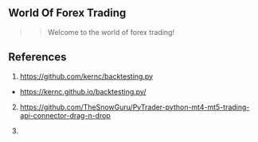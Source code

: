 ## World Of Forex Trading

>> Welcome to the world of forex trading!

## References
1. https://github.com/kernc/backtesting.py
- https://kernc.github.io/backtesting.py/

2. https://github.com/TheSnowGuru/PyTrader-python-mt4-mt5-trading-api-connector-drag-n-drop

3. 